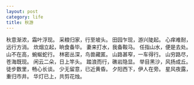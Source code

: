 ```yaml
---
layout: post
category: life
title: 秋游
---
```


秋意渐浓，霜叶浮现。
采粮归家，行至坡头。
田园乍现，游兴陡起。
心痒难耐，远行方消。
炊烟立起，晌食备毕。
妻来打水，我备鞍马。
任指山水，便是去处。
山不在高，蜿蜒蛇行。
林密丛深，鸟兽藏匿。
山路甚窄，一车得行。
山穷路尽，苍海既现。
闲云二朵，日上竿头。
踏浪而行，礁岩隐显。
举目黑沙，风扬成丘。
徒步数里，畅心长谈。
少无留意，已近黄昏。
夕阳西下，伊人在旁。
星风夜露，重归市井。
华灯已上，共剪花烛。
